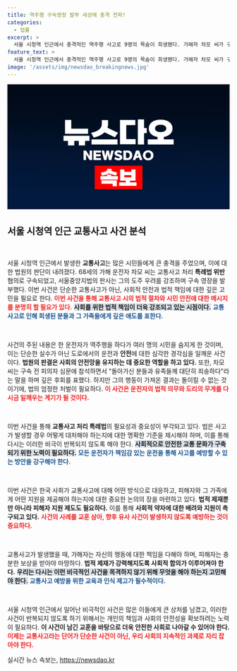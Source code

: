 ```yaml
---
title: 역주행 구속영장 발부 세상에 충격 전파!
categories:
  - 법률
excerpt: >
  서울 시청역 인근에서 충격적인 역주행 사고로 9명의 목숨이 희생됐다. 가해자 차모 씨가 구속되며, 법원에서 도망할 염려를 이유로 영장이 발부됐다. 진심어린 사과와 함께 사고의 전말이 궁금하다!
feature_text: >
  서울 시청역 인근에서 충격적인 역주행 사고로 9명의 목숨이 희생됐다. 가해자 차모 씨가 구속되며, 법원에서 도망할 염려를 이유로 영장이 발부됐다. 진심어린 사과와 함께 사고의 전말이 궁금하다!
image: '/assets/img/newsdao_breakingnews.jpg'
---
```


<p><img src="/assets/img/newsdao_breakingnews.jpg" alt="bookingtag 속보" /></p>

<h2 data-ke-size="size26">서울 시청역 인근 교통사고 사건 분석</h2>

<p data-ke-size="size16">&nbsp;</p>

<p>서울 시청역 인근에서 발생한 <b>교통사고</b>는 많은 시민들에게 큰 충격을 주었으며, 이에 대한 법원의 판단이 내려졌다. 68세의 가해 운전자 차모 씨는 교통사고 처리 <b>특례법 위반</b> 혐의로 구속되었고, 서울중앙지법의 판사는 그의 도주 우려를 강조하며 구속 영장을 발부했다. 이번 사건은 단순한 교통사고가 아닌, 사회적 안전과 법적 책임에 대한 깊은 고민을 필요로 한다. <b><span style="color: #ee2323;">이번 사건을 통해 교통사고 시의 법적 절차와 시민 안전에 대한 메시지를 분명히 할 필요가 있다.</span></b> <b><span style="background-color: #21538527;">사회를 위한 법적 책임이 더욱 강조되고 있는 시점이다.</span></b> <b><span style="color: #1a5490;">교통사고로 인해 희생된 분들과 그 가족들에게 깊은 애도를 표한다.</span></b></p>

<p data-ke-size="size16">&nbsp;</p>

<p>사건의 주된 내용은 한 운전자가 역주행을 하다가 여러 명의 시민을 숨지게 한 것이며, 이는 단순한 실수가 아닌 도로에서의 운전과 <b>안전</b>에 대한 심각한 경각심을 일깨운 사건이다. <b>법원의 판결은 사회의 안전망을 유지하는 데 중요한 역할을 하고 있다.</b> 또한, 차모 씨는 구속 전 피의자 심문에 참석하면서 "돌아가신 분들과 유족들께 대단히 죄송하다"라는 말을 하며 깊은 후회를 표했다. 하지만 그의 행동이 가져온 결과는 돌이킬 수 없는 것이기에, 법의 엄정한 처벌이 필요하다. <b><span style="color: #ee2323;">이 사건은 운전자의 법적 의무와 도리의 무게를 다시금 일깨우는 계기가 될 것이다.</span></b></p>

<p data-ke-size="size16">&nbsp;</p>

<p>이번 사건을 통해 <b>교통사고 처리 특례법</b>의 필요성과 중요성이 부각되고 있다. 법은 사고가 발생할 경우 어떻게 대처해야 하는지에 대한 명확한 기준을 제시해야 하며, 이를 통해 다시는 이러한 비극이 반복되지 않도록 해야 한다. <b><span style="background-color: #21538527;">사회적으로 안전한 교통 문화가 구축되기 위한 노력이 필요하다.</span></b> <b><span style="color: #1a5490;">모든 운전자가 책임감 있는 운전을 통해 사고를 예방할 수 있는 방안을 강구해야 한다.</span></b></p>

<p data-ke-size="size16">&nbsp;</p>

<p>이번 사건은 한국 사회가 교통사고에 대해 어떤 방식으로 대응하고, 피해자와 그 가족에게 어떤 지원을 제공해야 하는지에 대한 중요한 논의의 장을 마련하고 있다. <b>법적 제재뿐만 아니라 피해자 지원 제도도 필요하다.</b> 이를 통해 <b>사회적 약자에 대한 배려와 지원이 촉구되고 있다.</b> <b><span style="color: #ee2323;">사건의 사례를 교훈 삼아, 향후 유사 사건이 발생하지 않도록 예방하는 것이 중요하다.</span></b></p>

<p data-ke-size="size16">&nbsp;</p>

<p>교통사고가 발생했을 때, 가해자는 자신의 행동에 대한 책임을 다해야 하며, 피해자는 충분한 보상을 받아야 마땅하다. <b>법적 제재가 강력해지도록 사회적 합의가 이루어져야 한다.</b> <b><span style="background-color: #21538527;">우리는 다시는 이런 비극적인 사건을 목격하지 않기 위해 무엇을 해야 하는지 고민해야 한다.</span></b> <b><span style="color: #1a5490;">교통사고 예방을 위한 교육과 인식 제고가 필수적이다.</span></b></p>

<p data-ke-size="size16">&nbsp;</p>

<p>서울 시청역 인근에서 일어난 비극적인 사건은 많은 이들에게 큰 상처를 남겼고, 이러한 사건이 반복되지 않도록 하기 위해서는 개인의 책임과 사회의 안전성을 확보하려는 노력이 필요하다. <b>이 사건이 남긴 교훈을 바탕으로 더욱 안전한 사회로 나아갈 수 있어야 한다.</b> <b><span style="color: #ee2323;">이제는 교통사고라는 단어가 단순한 사건이 아닌, 우리 사회의 지속적인 과제로 자리 잡아야 한다.</span></b></p>
실시간 뉴스 속보는, <a href="https://newsdao.kr" rel="dofollow">https://newsdao.kr</a>


